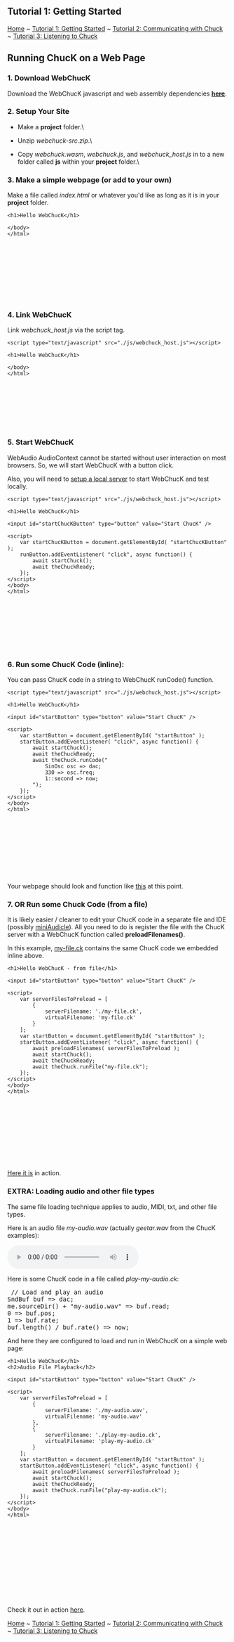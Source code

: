 <!-- 
	WebChucK Tutorials, by Mike Mulshine et al

	Praise be to Jack Atherton for making ChucK work on the web... As well as getting Ace to work as a miniAudicle like IDE. WOW.
	
	Praise be to Matt Wright for suggesting the use of pandoc = markdown to html converter, in which we can embed html/js as well.

	Praise of course to Ge Wang for writing ChucK. 

	<3 

	here we go...
-->

<!---
Include the ACE and ChucK stuff
-->
<head>
	<meta charset="utf-8">
  <meta http-equiv="Content-Type" content="text/html; charset=utf-8">
  <link rel="stylesheet" href="./css/editor.css">
</head>

<script type="text/javascript" src="./js/ace.js" charset="utf-8"></script>
<script type="text/javascript" src="./js/editor.js"></script>


## Tutorial 1: Getting Started

[Home](./index.html) ~ [Tutorial 1: Getting Started](./tutorial-01.html) ~  [Tutorial 2: Communicating with Chuck](./tutorial-02.html) ~ [Tutorial 3: Listening to Chuck](./tutorial-03.html)

## Running ChucK on a Web Page

### 1. Download WebChucK 

Download the WebChucK javascript and web assembly dependencies **[here](./webchuck-src.zip)**. 

### 2. Setup Your Site

* Make a **project** folder.\

* Unzip *webchuck-src.zip*.\

* Copy *webchuck.wasm*, *webchuck.js*, and *webchuck_host.js* in to a new folder called **js** within your **project** folder.\

### 3. Make a simple webpage (or add to your own)

Make a file called *index.html* or whatever you&#39;d like as long as it is in your **project** folder.

<div id="htmlEditor1" style="height:200px">
	<!DOCTYPE html>
	<html>
	<body>

	<h1>Hello WebChucK</h1>

	</body>
	</html>
</div>

### 4. Link WebChucK

Link *webchuck_host.js* via the script tag.

<div id="htmlEditor2" style="height:200px">
	<!DOCTYPE html>
	<html>
	<body>

	<script type="text/javascript" src="./js/webchuck_host.js"></script>

	<h1>Hello WebChucK</h1>

	</body>
	</html>
</div>

### 5. Start WebChucK

WebAudio AudioContext cannot be started without user interaction on most browsers. So, we will start WebChucK with a button click.

Also, you will need to [setup a local server](./help/local-server.html) to start WebChucK and test locally. 

<div id="htmlEditor3" style="height:350px">
	<!DOCTYPE html>
	<html>
	<body>

	<script type="text/javascript" src="./js/webchuck_host.js"></script>

	<h1>Hello WebChucK</h1>

	<input id="startChucKButton" type="button" value="Start ChucK" />

	<script>
	    var startChucKButton = document.getElementById( "startChucKButton" );
	    runButton.addEventListener( "click", async function() {
	    	await startChuck();
	        await theChuckReady;
	    });
	</script>
	</body>
	</html>
</div>

### 6. Run some ChucK Code (inline):

You can pass ChucK code in a string to WebChucK runCode() function.

<div id="htmlEditor4" style="height:425px">
	<!DOCTYPE html>
	<html>
	<body>

	<script type="text/javascript" src="./js/webchuck_host.js"></script>

	<h1>Hello WebChucK</h1>

	<input id="startButton" type="button" value="Start ChucK" />

	<script>
	    var startButton = document.getElementById( "startButton" );
	    startButton.addEventListener( "click", async function() {
	    	await startChuck();
	        await theChuckReady;
	        await theChuck.runCode("
	        	SinOsc osc => dac;
	        	330 => osc.freq;
	        	1::second => now;
	        ");
	    });
	</script>
	</body>
	</html>
</div>



Your webpage should look and function like [this](./examples/basic.html) at this point.

### 7. OR Run some Chuck Code (from a file) 

It is likely easier / cleaner to edit your ChucK code in a separate file and IDE (possibly [miniAudicle](https://chuck.stanford.edu/)). All you need to do is register the file with the ChucK server with a WebChucK function called **preloadFilenames()**.

In this example, [my-file.ck](./examples/my-file.ck) contains the same ChucK code we embedded inline above. 

<div id="htmlEditor5" style="height:450px">
	<!DOCTYPE html>
	<html>
	<body>
	<script type="text/javascript" src="./js/webchuck_host.js"></script>

	<h1>Hello WebChucK - from file</h1>

	<input id="startButton" type="button" value="Start ChucK" />

	<script>
	    var serverFilesToPreload = [
	        {
	            serverFilename: './my-file.ck',
	            virtualFilename: 'my-file.ck'
	        }
	    ];
	    var startButton = document.getElementById( "startButton" );
	    startButton.addEventListener( "click", async function() {
	        await preloadFilenames( serverFilesToPreload );
	        await startChuck();
	        await theChuckReady;
	        await theChuck.runFile("my-file.ck");
	    });
	</script>
	</body>
	</html>
</div>

[Here it is](./examples/basic-file.html) in action. 

### EXTRA: Loading audio and other file types

The same file loading technique applies to audio, MIDI, txt, and other file types.

Here is an audio file *my-audio.wav* (actually *geetar.wav* from the ChucK examples):

<audio controls>
  <source src="./examples/my-audio.wav" type="audio/wav">
</audio>

Here is some ChucK code in a file called *play-my-audio.ck*:

<pre><div id="chuckEditor1"> // Load and play an audio
SndBuf buf => dac;
me.sourceDir() + "my-audio.wav" => buf.read;
0 => buf.pos;
1 => buf.rate;
buf.length() / buf.rate() => now;
</div></pre>


And here they are configured to load and run in WebChucK on a simple web page:

<div id="htmlEditor6" style="height:550px">
	<!DOCTYPE html>
	<html>
	<body>
	<script type="text/javascript" src="./js/webchuck_host.js"></script>

	<h1>Hello WebChucK</h1>
	<h2>Audio File Playback</h2>

	<input id="startButton" type="button" value="Start ChucK" />

	<script>
	    var serverFilesToPreload = [
	        {
	            serverFilename: './my-audio.wav',
	            virtualFilename: 'my-audio.wav'
	        },
	        {
	            serverFilename: './play-my-audio.ck',
	            virtualFilename: 'play-my-audio.ck'
	        }
	    ];
	    var startButton = document.getElementById( "startButton" );
	    startButton.addEventListener( "click", async function() {
	        await preloadFilenames( serverFilesToPreload );
	        await startChuck();
	        await theChuckReady;
	        await theChuck.runFile("play-my-audio.ck");
	    });
	</script>
	</body>
	</html>
</div>

Check it out in action [here](./examples/basic-file-audio.html).

[Home](./index.html) ~ [Tutorial 1: Getting Started](./tutorial-01.html) ~  [Tutorial 2: Communicating with Chuck](./tutorial-02.html) ~ [Tutorial 3: Listening to Chuck](./tutorial-03.html)


<script>
    var htmlEditor1 = newHTMLEditor("htmlEditor1", true);
    var htmlEditor2 = newHTMLEditor("htmlEditor2", true);
    var htmlEditor3 = newHTMLEditor("htmlEditor3", true);
    var htmlEditor4 = newHTMLEditor("htmlEditor4", true);
    var htmlEditor5 = newHTMLEditor("htmlEditor5", true);
    var htmlEditor6 = newHTMLEditor("htmlEditor6", true);


    var chuckEditor1 = newChuckEditor("chuckEditor1", true);
</script>
